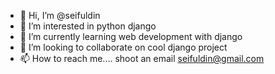 - 👋 Hi, I’m @seifuldin
- 👀 I’m interested in python django
- 🌱 I’m currently learning web development with django
- 💞️ I’m looking to collaborate on cool django project 
- 📫 How to reach me.... shoot an email seifuldin@gmail.com

<!---
seifuldin/seifuldin is a ✨ special ✨ repository because its `README.md` (this file) appears on your GitHub profile.
You can click the Preview link to take a look at your changes.
--->
